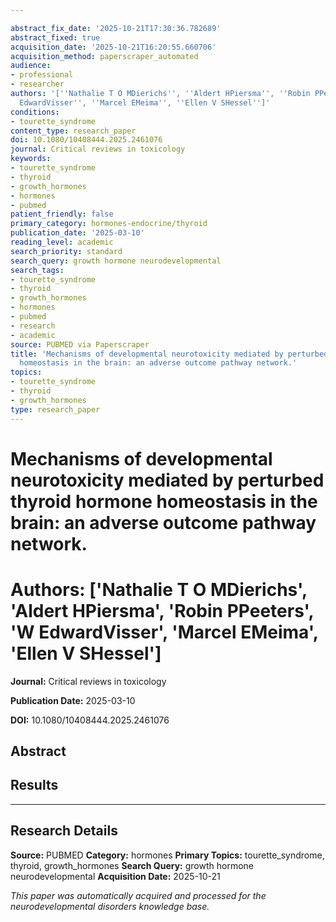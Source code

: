 ```yaml
---

abstract_fix_date: '2025-10-21T17:30:36.782689'
abstract_fixed: true
acquisition_date: '2025-10-21T16:20:55.660706'
acquisition_method: paperscraper_automated
audience:
- professional
- researcher
authors: '[''Nathalie T O MDierichs'', ''Aldert HPiersma'', ''Robin PPeeters'', ''W
  EdwardVisser'', ''Marcel EMeima'', ''Ellen V SHessel'']'
conditions:
- tourette_syndrome
content_type: research_paper
doi: 10.1080/10408444.2025.2461076
journal: Critical reviews in toxicology
keywords:
- tourette_syndrome
- thyroid
- growth_hormones
- hormones
- pubmed
patient_friendly: false
primary_category: hormones-endocrine/thyroid
publication_date: '2025-03-10'
reading_level: academic
search_priority: standard
search_query: growth hormone neurodevelopmental
search_tags:
- tourette_syndrome
- thyroid
- growth_hormones
- hormones
- pubmed
- research
- academic
source: PUBMED via Paperscraper
title: 'Mechanisms of developmental neurotoxicity mediated by perturbed thyroid hormone
  homeostasis in the brain: an adverse outcome pathway network.'
topics:
- tourette_syndrome
- thyroid
- growth_hormones
type: research_paper
---
```




# Mechanisms of developmental neurotoxicity mediated by perturbed thyroid hormone homeostasis in the brain: an adverse outcome pathway network.

# **Authors:** ['Nathalie T O MDierichs', 'Aldert HPiersma', 'Robin PPeeters', 'W EdwardVisser', 'Marcel EMeima', 'Ellen V SHessel']

**Journal:** Critical reviews in toxicology

**Publication Date:** 2025-03-10

**DOI:** 10.1080/10408444.2025.2461076

## Abstract

## Results

---

## Research Details

**Source:** PUBMED
**Category:** hormones
**Primary Topics:** tourette_syndrome, thyroid, growth_hormones
**Search Query:** growth hormone neurodevelopmental
**Acquisition Date:** 2025-10-21

*This paper was automatically acquired and processed for the neurodevelopmental disorders knowledge base.*
